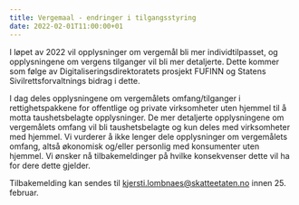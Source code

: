 ```yaml
---
title: Vergemaal - endringer i tilgangsstyring
date: 2022-02-01T11:00:00+01
---
```


I løpet av 2022 vil opplysninger om vergemål bli mer individtilpasset, og opplysningene om vergens tilganger vil bli mer detaljerte. Dette kommer som følge av Digitaliseringsdirektoratets prosjekt FUFINN og Statens Sivilrettsforvaltnings bidrag i dette. 

I dag deles opplysningene om vergemålets omfang/tilganger i rettighetspakkene for offentlige og private virksomheter uten hjemmel til å motta taushetsbelagte opplysninger. De mer detaljerte opplysningene om vergemålets omfang vil bli taushetsbelagte og kun deles med virksomheter med hjemmel. Vi vurderer å ikke lenger dele opplysninger om vergemålets omfang, altså økonomisk og/eller personlig med konsumenter uten hjemmel. Vi ønsker nå tilbakemeldinger på hvilke konsekvenser dette vil ha for dere dette gjelder.    

Tilbakemelding kan sendes til kjersti.lombnaes@skatteetaten.no innen 25. februar.  
